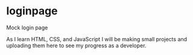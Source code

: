 # loginpage
Mock login page

As I learn HTML, CSS, and JavaScript I will be making small projects and uploading them here to see my progress as a developer.
